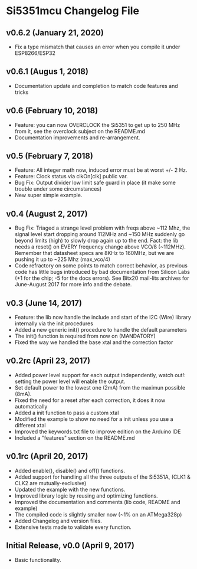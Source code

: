 # Si5351mcu Changelog File #

## v0.6.2 (January 21, 2020) ##

* Fix a type mismatch that causes an error when you compile it under ESP8266/ESP32

## v0.6.1 (Augus 1, 2018) ##

* Documentation update and completion to match code features and tricks

## v0.6 (February 10, 2018) ##

* Feature: you can now OVERCLOCK the Si5351 to get up to 250 MHz from it, see the overclock subject on the README.md
* Documentation improvements and re-arrangement.

## v0.5 (February 7, 2018) ##

* Feature: All integer math now, induced error must be at worst +/- 2 Hz.
* Feature: Clock status via clkOn[clk] public var.
* Bug Fix: Output divider low limit safe guard in place (it make some trouble under some circumstances)
* New super simple example.

## v0.4 (August 2, 2017) ##

* Bug Fix: Triaged a strange level problem with freqs above ~112 Mhz, the signal level start dropping around 112MHz and ~150 MHz suddenly go beyond limits (high) to slowly drop again up to the end. Fact: the lib needs a reset() on EVERY frequency change above VCO/8 (~112MHz). Remember that datasheet specs are 8KHz to 160MHz, but we are pushing it up to ~225 Mhz (max_vco/4)
* Code refractory on some points to match correct behavior, as previous code has little bugs introduced by bad documentation from Silicon Labs (+1 for the chip; -5 for the docs errors). See Bitx20 mail-lits archives for June-August 2017 for more info and the debate.

## v0.3 (June 14, 2017) ##

* Feature: the lib now handle the include and start of the I2C (Wire) library internally via the init procedures
* Added a new generic init() procedure to handle the default parameters
* The init() function is required from now on (MANDATORY)
* Fixed the way we handled the base xtal and the correction factor

## v0.2rc (April 23, 2017) ##

* Added power level support for each output independently, watch out!: setting the power level will enable the output.
* Set default power to the lowest one (2mA) from the maximun possible (8mA).
* Fixed the need for a reset after each correction, it does it now automatically
* Added a init function to pass a custom xtal
* Modified the example to show no need for a init unless you use a different xtal
* Improved the keywords.txt file to improve edition on the Arduino IDE
* Included a "features" section on the README.md

## v0.1rc (April 20, 2017) ##

* Added enable(), disable() and off() functions.
* Added support for handling all the three outputs of the Si5351A, (CLK1 & CLK2 are mutually-exclusive)
* Updated the example with the new functions.
* Improved library logic by reusing and optimizing functions.
* Improved the documentation and comments (lib code, README and example)
* The compiled code is slightly smaller now (~1% on an ATMega328p)
* Added Changelog and version files.
* Extensive tests made to validate every function.

## Initial Release, v0.0 (April 9, 2017) ##

* Basic functionality.
